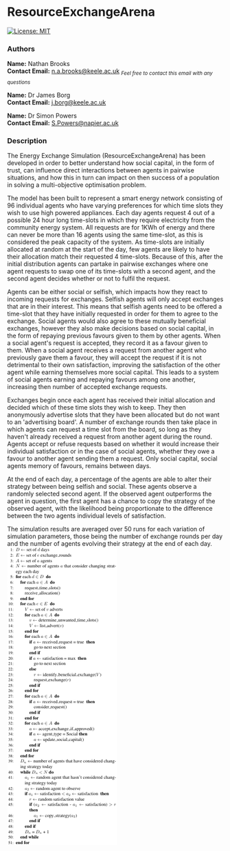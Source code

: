 # ResourceExchangeArena
[![License: MIT](https://img.shields.io/badge/License-MIT-yellow.svg)](/LICENSE.md)

### Authors
**Name:** Nathan Brooks<br/>**Contact Email:** n.a.brooks@keele.ac.uk <sub>*Feel free to contact this email with any questions*</sub>

**Name:** Dr James Borg<br/>**Contact Email:** j.borg@keele.ac.uk

**Name:** Dr Simon Powers<br/>**Contact Email:** S.Powers@napier.ac.uk


### Description

The Energy Exchange Simulation (ResourceExchangeArena) has been developed in order to better understand how social capital, in the form of trust, can influence direct interactions between agents in pairwise situations, and how this in turn can impact on then success of a population in solving a multi-objective optimisation problem.

The model has been built to represent a smart energy network consisting of 96 individual agents who have varying preferences for which time slots they wish to use high powered appliances. Each day agents request 4 out of a possible 24 hour long time-slots in which they require electricity from the community energy system. All requests are for 1KWh of energy and there can never be more than 16 agents using the same time-slot, as this is considered the peak capacity of the system. As time-slots are initially allocated at random at the start of the day, few agents are likely to have their allocation match their requested 4 time-slots. Because of this, after the initial distribution agents can partake in pairwise exchanges where one agent requests to swap one of its time-slots with a second agent, and the second agent decides whether or not to fulfil the request.

Agents can be either social or selfish, which impacts how they react to incoming requests for exchanges. Selfish agents will only accept exchanges that are in their interest. This means that selfish agents need to be offered a time-slot that they have initially requested in order for them to agree to the exchange. Social agents would also agree to these mutually beneficial exchanges, however they also make decisions based on social capital, in the form of repaying previous favours given to them by other agents. When a social agent's request is accepted, they record it as a favour given to them. When a social agent receives a request from another agent who previously gave them a favour, they will accept the request if it is not detrimental to their own satisfaction, improving the satisfaction of the other agent while earning themselves more social capital. This leads to a system of social agents earning and repaying favours among one another, increasing then number of accepted exchange requests.

Exchanges begin once each agent has received their initial allocation and decided which of these time slots they wish to keep. They then anonymously advertise slots that they have been allocated but do not want to an 'advertising board'. A number of exchange rounds then take place in which agents can request a time slot from the board, so long as they haven't already received a request from another agent during the round. Agents accept or refuse requests based on whether it would increase their individual satisfaction or in the case of social agents, whether they owe a favour to another agent sending them a request. Only social capital, social agents memory of favours, remains between days.

At the end of each day, a percentage of the agents are able to alter their strategy between being selfish and social. These agents observe a randomly selected second agent. If the observed agent outperforms the agent in question, the first agent has a chance to copy the strategy of the observed agent, with the likelihood being proportionate to the difference between the two agents individual levels of satisfaction.

The simulation results are averaged over 50 runs for each variation of simulation parameters, those being the number of exchange rounds per day and the number of agents evolving their strategy at the end of each day.
![Pseudo-code](/pseudocode/EnergyExchangeSimulation.png)